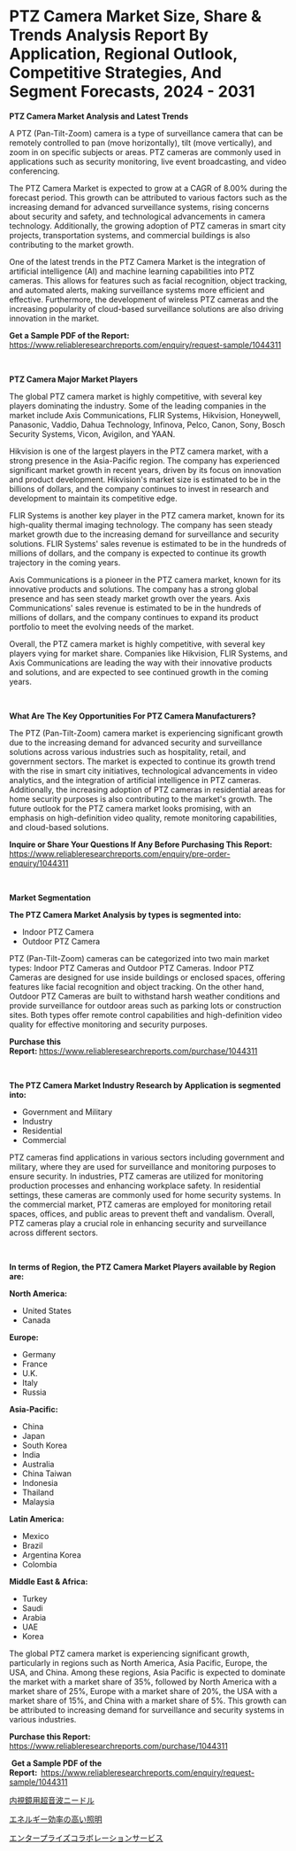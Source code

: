 <p><h1>PTZ Camera Market Size, Share & Trends Analysis Report By Application, Regional Outlook, Competitive Strategies, And Segment Forecasts, 2024 - 2031</h1></p><p><strong>PTZ Camera Market Analysis and Latest Trends</strong></p>
<p><p>A PTZ (Pan-Tilt-Zoom) camera is a type of surveillance camera that can be remotely controlled to pan (move horizontally), tilt (move vertically), and zoom in on specific subjects or areas. PTZ cameras are commonly used in applications such as security monitoring, live event broadcasting, and video conferencing.</p><p>The PTZ Camera Market is expected to grow at a CAGR of 8.00% during the forecast period. This growth can be attributed to various factors such as the increasing demand for advanced surveillance systems, rising concerns about security and safety, and technological advancements in camera technology. Additionally, the growing adoption of PTZ cameras in smart city projects, transportation systems, and commercial buildings is also contributing to the market growth.</p><p>One of the latest trends in the PTZ Camera Market is the integration of artificial intelligence (AI) and machine learning capabilities into PTZ cameras. This allows for features such as facial recognition, object tracking, and automated alerts, making surveillance systems more efficient and effective. Furthermore, the development of wireless PTZ cameras and the increasing popularity of cloud-based surveillance solutions are also driving innovation in the market.</p></p>
<p><strong>Get a Sample PDF of the Report:&nbsp;</strong> <a href="https://www.reliableresearchreports.com/enquiry/request-sample/1044311">https://www.reliableresearchreports.com/enquiry/request-sample/1044311</a></p>
<p>&nbsp;</p>
<p><strong>PTZ Camera Major Market Players</strong></p>
<p><p>The global PTZ camera market is highly competitive, with several key players dominating the industry. Some of the leading companies in the market include Axis Communications, FLIR Systems, Hikvision, Honeywell, Panasonic, Vaddio, Dahua Technology, Infinova, Pelco, Canon, Sony, Bosch Security Systems, Vicon, Avigilon, and YAAN.</p><p>Hikvision is one of the largest players in the PTZ camera market, with a strong presence in the Asia-Pacific region. The company has experienced significant market growth in recent years, driven by its focus on innovation and product development. Hikvision's market size is estimated to be in the billions of dollars, and the company continues to invest in research and development to maintain its competitive edge.</p><p>FLIR Systems is another key player in the PTZ camera market, known for its high-quality thermal imaging technology. The company has seen steady market growth due to the increasing demand for surveillance and security solutions. FLIR Systems' sales revenue is estimated to be in the hundreds of millions of dollars, and the company is expected to continue its growth trajectory in the coming years.</p><p>Axis Communications is a pioneer in the PTZ camera market, known for its innovative products and solutions. The company has a strong global presence and has seen steady market growth over the years. Axis Communications' sales revenue is estimated to be in the hundreds of millions of dollars, and the company continues to expand its product portfolio to meet the evolving needs of the market.</p><p>Overall, the PTZ camera market is highly competitive, with several key players vying for market share. Companies like Hikvision, FLIR Systems, and Axis Communications are leading the way with their innovative products and solutions, and are expected to see continued growth in the coming years.</p></p>
<p>&nbsp;</p>
<p><strong>What Are The Key Opportunities For PTZ Camera Manufacturers?</strong></p>
<p><p>The PTZ (Pan-Tilt-Zoom) camera market is experiencing significant growth due to the increasing demand for advanced security and surveillance solutions across various industries such as hospitality, retail, and government sectors. The market is expected to continue its growth trend with the rise in smart city initiatives, technological advancements in video analytics, and the integration of artificial intelligence in PTZ cameras. Additionally, the increasing adoption of PTZ cameras in residential areas for home security purposes is also contributing to the market's growth. The future outlook for the PTZ camera market looks promising, with an emphasis on high-definition video quality, remote monitoring capabilities, and cloud-based solutions.</p></p>
<p><strong>Inquire or Share Your Questions If Any Before Purchasing This Report:</strong> <a href="https://www.reliableresearchreports.com/enquiry/pre-order-enquiry/1044311">https://www.reliableresearchreports.com/enquiry/pre-order-enquiry/1044311</a></p>
<p>&nbsp;</p>
<p><strong>Market Segmentation</strong></p>
<p><strong>The PTZ Camera Market Analysis by types is segmented into:</strong></p>
<p><ul><li>Indoor PTZ Camera</li><li>Outdoor PTZ Camera</li></ul></p>
<p><p>PTZ (Pan-Tilt-Zoom) cameras can be categorized into two main market types: Indoor PTZ Cameras and Outdoor PTZ Cameras. Indoor PTZ Cameras are designed for use inside buildings or enclosed spaces, offering features like facial recognition and object tracking. On the other hand, Outdoor PTZ Cameras are built to withstand harsh weather conditions and provide surveillance for outdoor areas such as parking lots or construction sites. Both types offer remote control capabilities and high-definition video quality for effective monitoring and security purposes.</p></p>
<p><strong>Purchase this Report:&nbsp;</strong><a href="https://www.reliableresearchreports.com/purchase/1044311">https://www.reliableresearchreports.com/purchase/1044311</a></p>
<p>&nbsp;</p>
<p><strong>The PTZ Camera Market Industry Research by Application is segmented into:</strong></p>
<p><ul><li>Government and Military</li><li>Industry</li><li>Residential</li><li>Commercial</li></ul></p>
<p><p>PTZ cameras find applications in various sectors including government and military, where they are used for surveillance and monitoring purposes to ensure security. In industries, PTZ cameras are utilized for monitoring production processes and enhancing workplace safety. In residential settings, these cameras are commonly used for home security systems. In the commercial market, PTZ cameras are employed for monitoring retail spaces, offices, and public areas to prevent theft and vandalism. Overall, PTZ cameras play a crucial role in enhancing security and surveillance across different sectors.</p></p>
<p>&nbsp;</p>
<p><strong>In terms of Region, the PTZ Camera Market Players available by Region are:</strong></p>
<p>
    <p> <strong> North America: </strong>
        <ul>
            <li>United States</li>
            <li>Canada</li>
        </ul>
        </p> 
    <p> <strong> Europe: </strong>
        <ul>
            <li>Germany</li>
            <li>France</li>
            <li>U.K.</li>
            <li>Italy</li>
            <li>Russia</li>
        </ul>
        </p> 
    <p> <strong> Asia-Pacific: </strong>
        <ul>
            <li>China</li>
            <li>Japan</li>
            <li>South Korea</li>
            <li>India</li>
            <li>Australia</li>
            <li>China Taiwan</li>
            <li>Indonesia</li>
            <li>Thailand</li>
            <li>Malaysia</li>
        </ul>
        </p> 
    <p> <strong> Latin America: </strong>
        <ul>
            <li>Mexico</li>
            <li>Brazil</li>
            <li>Argentina Korea</li>
            <li>Colombia</li>
        </ul>
        </p> 
    <p> <strong> Middle East & Africa: </strong>
        <ul>
            <li>Turkey</li>
            <li>Saudi</li>
            <li>Arabia</li>
            <li>UAE</li>
            <li>Korea</li>
        </ul>
    </p>
    </p>
<p><p>The global PTZ camera market is experiencing significant growth, particularly in regions such as North America, Asia Pacific, Europe, the USA, and China. Among these regions, Asia Pacific is expected to dominate the market with a market share of 35%, followed by North America with a market share of 25%, Europe with a market share of 20%, the USA with a market share of 15%, and China with a market share of 5%. This growth can be attributed to increasing demand for surveillance and security systems in various industries.</p></p>
<p><strong>Purchase this Report: </strong><a href="https://www.reliableresearchreports.com/purchase/1044311">https://www.reliableresearchreports.com/purchase/1044311</a></p>
<p>&nbsp;<strong>Get a Sample PDF of the Report:&nbsp;&nbsp;</strong><a href="https://www.reliableresearchreports.com/enquiry/request-sample/1044311">https://www.reliableresearchreports.com/enquiry/request-sample/1044311</a></p>
<p><strong></strong></p>
<p><p><a href="https://github.com/mathieurico66/Market-Research-Report-List-1/blob/main/70423908361.md">内視鏡用超音波ニードル</a></p><p><a href="https://github.com/SarahFahey88/Market-Research-Report-List-1/blob/main/39244048362.md">エネルギー効率の高い照明</a></p><p><a href="https://github.com/ycmtqqhvk3273/Market-Research-Report-List-1/blob/main/41806048363.md">エンタープライズコラボレーションサービス</a></p></p>
